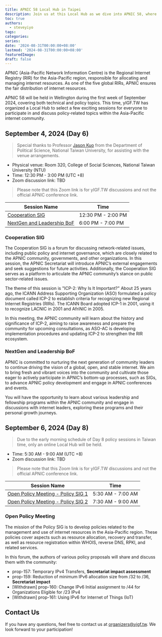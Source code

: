 ```yaml
---
title: APNIC 58 Local Hub in Taipei  
description: Join us at this Local Hub as we dive into APNIC 58, where we'll explore and discuss key topics like policy development and more.
toc: true  
authors:  
  - steveyiyo  
tags:  
categories:  
series:  
date: '2024-08-31T00:00:00+08:00'  
lastmod: '2024-08-31T00:00:00+08:00'  
featuredImage:  
draft: false  
---
```


APNIC (Asia-Pacific Network Information Centre) is the Regional Internet Registry (RIR) for the Asia-Pacific region, responsible for allocating and managing internet resources. As one of the five global RIRs, APNIC ensures the fair distribution of internet resources.

APNIC 58 will be held in Wellington during the first week of September 2024, covering both technical and policy topics. This time, yIGF.TW has organized a Local Hub to select a few exciting sessions for everyone to participate in and discuss policy-related topics within the Asia-Pacific internet community.

## September 4, 2024 (Day 6)

> Special thanks to Professor [Jason Kuo](https://sites.google.com/g.ntu.edu.tw/jasonkuo/jason-kuo) from the Department of Political Science, National Taiwan University, for assisting with the venue arrangements.

- Physical venue: Room 320, College of Social Sciences, National Taiwan University (NTU)
- Time: 12:30 PM - 3:00 PM (UTC +8)
- Zoom discussion link: TBD  
> Please note that this Zoom link is for yIGF.TW discussions and not the official APNIC conference link.

| Session Name | Time |  
|--------------|------|  
| [Cooperation SIG](https://conference.apnic.net/58/program/program/index.html#/day/6/cooperation-sig/) | 12:30 PM - 2:00 PM |  
| [NextGen and Leadership BoF](https://conference.apnic.net/58/program/program/index.html#/day/6/nextgen-and-leadership-bof/) | 6:00 PM - 7:00 PM |  

### Cooperation SIG

The Cooperation SIG is a forum for discussing network-related issues, including public policy and internet governance, which are closely related to the APNIC community, governments, and other organizations. In this session, the APNIC Secretariat will introduce APNIC’s external engagements and seek suggestions for future activities. Additionally, the Cooperation SIG serves as a platform to articulate the APNIC community’s stance on public sector-related issues.

The theme of this session is "ICP-2: Why Is It Important?" About 25 years ago, the ICANN Address Supporting Organization (ASO) formulated a policy document called ICP-2 to establish criteria for recognizing new Regional Internet Registries (RIRs). The ICANN Board adopted ICP-1 in 2001, using it to recognize LACNIC in 2001 and AfriNIC in 2005.

In this meeting, the APNIC community will learn about the history and significance of ICP-2, aiming to raise awareness and prepare the community for upcoming consultations, as ASO-AC is developing implementation procedures and updating ICP-2 to strengthen the RIR ecosystem.

### NextGen and Leadership BoF

APNIC is committed to nurturing the next generation of community leaders to continue driving the vision of a global, open, and stable internet. We aim to bring fresh and vibrant voices into the community and cultivate those eager to actively participate in APNIC’s bottom-up processes, such as SIGs, to advance APNIC policy development and engage in APNIC conferences and events.

You will have the opportunity to learn about various leadership and fellowship programs within the APNIC community and engage in discussions with internet leaders, exploring these programs and their personal growth journeys.

## September 6, 2024 (Day 8)

> Due to the early morning schedule of Day 8 policy sessions in Taiwan time, only an online Local Hub will be held.

- Time: 5:30 AM - 9:00 AM (UTC +8)
- Zoom discussion link: TBD  
> Please note that this Zoom link is for yIGF.TW discussions and not the official APNIC conference link.

| Session Name | Time |  
|--------------|------|  
| [Open Policy Meeting - Policy SIG 1](https://conference.apnic.net/58/program/program/index.html#/day/8/open-policy-meeting---policy-sig-1/) | 5:30 AM - 7:00 AM |  
| [Open Policy Meeting - Policy SIG 2](https://conference.apnic.net/58/program/program/index.html#/day/8/open-policy-meeting---policy-sig-2/) | 7:30 AM - 9:00 AM |  

### Open Policy Meeting

The mission of the Policy SIG is to develop policies related to the management and use of internet resources in the Asia-Pacific region. These policies cover aspects such as resource allocation, recovery and transfer, as well as resource registration within WHOIS, reverse DNS, RPKI, and related services.

In this forum, the authors of various policy proposals will share and discuss them with the community:

- prop-157: Temporary IPv4 Transfers, **Secretariat impact assessment**
- prop-159: Reduction of minimum IPv6 allocation size from /32 to /36, **Secretariat impact**
- [Withdrawn] prop-160: Change IPv6 Initial assignment to /44 for Organizations Eligible for /23 IPv4
- [Withdrawn] prop-161: Using IPv6 for Internet of Things (IoT)

## Contact Us

If you have any questions, feel free to contact us at [organizers@yigf.tw](mailto:organizers@yigf.tw). We look forward to your participation!